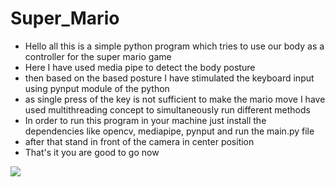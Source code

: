 # Super_Mario
* Hello all this is a simple python program which tries to use our body as a controller for the super mario game
* Here I have used media pipe to detect the body posture
* then based on the based posture I have stimulated the keyboard input using pynput module of the python
* as single press of the key is not sufficient to make the mario move I have used multithreading concept to simultaneously run different methods
* In order to run this program in your machine just install the dependencies like opencv, mediapipe, pynput and run the main.py file
* after that stand in front of the camera in center position
* That's it you are good to go now

<img src = "https://github.com/BadagalaAdarsh/Super_Mario/blob/main/super_mario_gif.gif">
